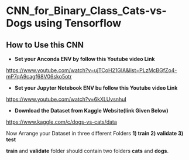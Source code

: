 # CNN_for_Binary_Class_Cats-vs-Dogs using Tensorflow
## How to Use this CNN 
- **Set your Anconda ENV by follow this Youtube video Link**

https://www.youtube.com/watch?v=ujTCoH21GlA&list=PLzMcBGfZo4-mP7qA9cagf68V06sko5otr

- **Set your Jupyter Notebook ENV bu follow this Youtube video Link**

https://www.youtube.com/watch?v=6kXLUvsnhuI

- **Download the Dataset from Kaggle Website(link Given Below)**

https://www.kaggle.com/c/dogs-vs-cats/data

 Now Arrange your Dataset in three different Folders **1) train 2) validate 3) test**
 
 **train** and **validate** folder should contain two folders **cats** and **dogs**.
 
